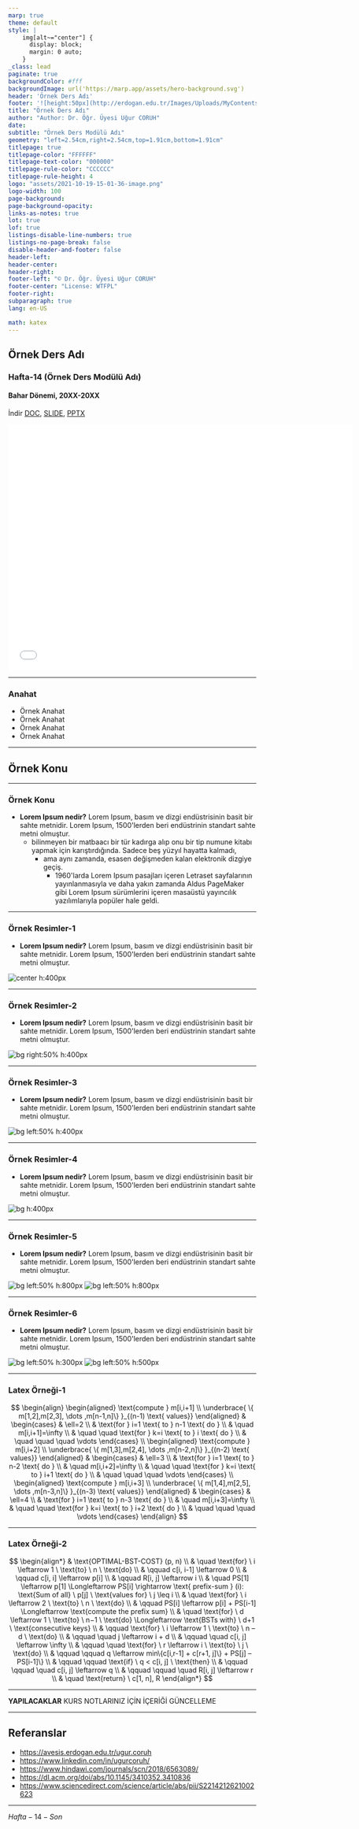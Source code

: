 ```yaml
---
marp: true
theme: default
style: |
    img[alt~="center"] {
      display: block;
      margin: 0 auto;
    }
_class: lead
paginate: true
backgroundColor: #fff
backgroundImage: url('https://marp.app/assets/hero-background.svg')
header: 'Örnek Ders Adı'
footer: '![height:50px](http://erdogan.edu.tr/Images/Uploads/MyContents/L_379-20170718142719217230.jpg) RTEU CE204 Hafta-14'
title: "Örnek Ders Adı"
author: "Author: Dr. Öğr. Üyesi Uğur CORUH"
date:
subtitle: "Örnek Ders Modülü Adı"
geometry: "left=2.54cm,right=2.54cm,top=1.91cm,bottom=1.91cm"
titlepage: true
titlepage-color: "FFFFFF"
titlepage-text-color: "000000"
titlepage-rule-color: "CCCCCC"
titlepage-rule-height: 4
logo: "assets/2021-10-19-15-01-36-image.png"
logo-width: 100 
page-background:
page-background-opacity:
links-as-notes: true
lot: true
lof: true
listings-disable-line-numbers: true
listings-no-page-break: false
disable-header-and-footer: false
header-left:
header-center:
header-right:
footer-left: "© Dr. Öğr. Üyesi Uğur CORUH"
footer-center: "License: WTFPL"
footer-right:
subparagraph: true
lang: en-US 

math: katex
---
```


<!-- _backgroundColor: aquq -->

<!-- _color: orange -->

<!-- paginate: false -->

## Örnek Ders Adı

### Hafta-14 (Örnek Ders Modülü Adı)

#### Bahar Dönemi, 20XX-20XX

İndir [DOC](week-14.tr.md_doc.pdf), [SLIDE](week-14.tr.md_slide.pdf), [PPTX](week-14.tr.md_slide.pptx)

<iframe width=700, height=500 frameBorder=0 src="../week-14.tr.md_slide.html"></iframe>

---

<!-- paginate: true -->

### Anahat

- Örnek Anahat
- Örnek Anahat
- Örnek Anahat
- Örnek Anahat

---

## **Örnek Konu**

---

### Örnek Konu

- **Lorem Ipsum nedir?**
Lorem Ipsum, basım ve dizgi endüstrisinin basit bir sahte metnidir. Lorem Ipsum, 1500'lerden beri endüstrinin standart sahte metni olmuştur.
   - bilinmeyen bir matbaacı bir tür kadırga alıp onu bir tip numune kitabı yapmak için karıştırdığında. Sadece beş yüzyıl hayatta kalmadı,
     - ama aynı zamanda, esasen değişmeden kalan elektronik dizgiye geçiş.
       - 1960'larda Lorem Ipsum pasajları içeren Letraset sayfalarının yayınlanmasıyla ve daha yakın zamanda Aldus PageMaker gibi Lorem Ipsum sürümlerini içeren masaüstü yayıncılık yazılımlarıyla popüler hale geldi.
---

### Örnek Resimler-1

- **Lorem Ipsum nedir?**
Lorem Ipsum, basım ve dizgi endüstrisinin basit bir sahte metnidir. Lorem Ipsum, 1500'lerden beri endüstrinin standart sahte metni olmuştur.

![center h:400px](assets/sample-1.png)

---

### Örnek Resimler-2

- **Lorem Ipsum nedir?**
Lorem Ipsum, basım ve dizgi endüstrisinin basit bir sahte metnidir. Lorem Ipsum, 1500'lerden beri endüstrinin standart sahte metni olmuştur.

![bg right:50% h:400px](assets/sample-1.png)

---

### Örnek Resimler-3

- **Lorem Ipsum nedir?**
Lorem Ipsum, basım ve dizgi endüstrisinin basit bir sahte metnidir. Lorem Ipsum, 1500'lerden beri endüstrinin standart sahte metni olmuştur.

![bg left:50% h:400px](assets/sample-1.png)

---

### Örnek Resimler-4

- **Lorem Ipsum nedir?**
Lorem Ipsum, basım ve dizgi endüstrisinin basit bir sahte metnidir. Lorem Ipsum, 1500'lerden beri endüstrinin standart sahte metni olmuştur.

![bg h:400px](assets/sample-1.png)

---

### Örnek Resimler-5

- **Lorem Ipsum nedir?**
Lorem Ipsum, basım ve dizgi endüstrisinin basit bir sahte metnidir. Lorem Ipsum, 1500'lerden beri endüstrinin standart sahte metni olmuştur.

![bg left:50% h:800px](assets/sample-1.png)
![bg left:50% h:800px](assets/sample-2.png)

---

### Örnek Resimler-6

- **Lorem Ipsum nedir?**
Lorem Ipsum, basım ve dizgi endüstrisinin basit bir sahte metnidir. Lorem Ipsum, 1500'lerden beri endüstrinin standart sahte metni olmuştur.

![bg left:50% h:300px](assets/sample-1.png)
![bg left:50% h:500px](assets/sample-2.png)

---

###  Latex Örneği-1

$$
\begin{align}
  \begin{aligned}
  \text{compute } m[i,i+1] \\
  \underbrace{ \{ m[1,2],m[2,3], \dots ,m[n-1,n]\} }_{(n-1) \text{ values}}
  \end{aligned}
    & \begin{cases}
    & \ell=2  \\
    & \text{for } i=1 \text{ to } n-1 \text{ do } \\
    & \quad m[i,i+1]=\infty \\
    & \quad \quad \text{for } k=i \text{ to } i \text{ do } \\
    &  \quad \quad \quad \vdots
    \end{cases} \\
  \begin{aligned}
  \text{compute } m[i,i+2] \\
  \underbrace{ \{ m[1,3],m[2,4], \dots ,m[n-2,n]\} }_{(n-2) \text{ values}}
  \end{aligned}
    & \begin{cases}
    & \ell=3  \\
    & \text{for } i=1 \text{ to } n-2 \text{ do } \\
    & \quad m[i,i+2]=\infty \\
    & \quad \quad \text{for } k=i \text{ to } i+1 \text{ do } \\
    & \quad \quad \quad \vdots
    \end{cases} \\
  \begin{aligned}
  \text{compute } m[i,i+3] \\
  \underbrace{ \{ m[1,4],m[2,5], \dots ,m[n-3,n]\} }_{(n-3) \text{ values}}
    \end{aligned}
    & \begin{cases}
    & \ell=4  \\
    & \text{for } i=1 \text{ to } n-3 \text{ do } \\
    & \quad m[i,i+3]=\infty \\
    & \quad \quad \text{for } k=i \text{ to } i+2 \text{ do } \\
    & \quad \quad \quad \vdots
    \end{cases}
\end{align}
$$

---

### Latex Örneği-2

$$
\begin{align*}
& \text{OPTIMAL-BST-COST} (p, n) \\
& \quad \text{for} \ i \leftarrow 1 \ \text{to} \ n \ \text{do} \\
& \qquad c[i, i-1] \leftarrow 0 \\
& \qquad c[i, i] \leftarrow p[i] \\
& \qquad R[i, j] \leftarrow i \\
& \quad PS[1] \leftarrow p[1] \Longleftarrow PS[i] \rightarrow  \text{ prefix-sum } (i): \text{Sum of all} \ p[j] \ \text{values for}  \ j \leq i
 \\
& \quad \text{for} \ i \leftarrow 2 \ \text{to} \ n \ \text{do} \\
& \qquad PS[i] \leftarrow p[i] + PS[i-1]  \Longleftarrow  \text{compute the prefix sum} \\
& \quad \text{for} \ d \leftarrow 1 \ \text{to} \ n−1 \ \text{do}   \Longleftarrow  \text{BSTs with} \ d+1 \ \text{consecutive keys} \\
& \qquad \text{for} \  i \leftarrow 1 \ \text{to} \ n – d \ \text{do} \\
& \qquad \quad j \leftarrow i + d \\
& \qquad \quad c[i, j] \leftarrow \infty \\
& \qquad \quad \text{for} \ r \leftarrow i \ \text{to} \ j \ \text{do} \\
& \qquad \qquad q \leftarrow min\{c[i,r-1] + c[r+1, j]\} +  PS[j] – PS[i-1]\} \\
& \qquad \qquad \text{if} \ q < c[i, j] \ \text{then} \\
& \qquad \qquad \quad c[i, j]  \leftarrow q \\
& \qquad \qquad \quad R[i, j] \leftarrow r \\
& \quad \text{return} \ c[1, n], R
\end{align*}
$$

---

**YAPILACAKLAR** KURS NOTLARINIZ İÇİN İÇERİĞİ GÜNCELLEME

--- 

## Referanslar

- https://avesis.erdogan.edu.tr/ugur.coruh
- https://www.linkedin.com/in/ugurcoruh/
- https://www.hindawi.com/journals/scn/2018/6563089/ 
- https://dl.acm.org/doi/abs/10.1145/3410352.3410836
- https://www.sciencedirect.com/science/article/abs/pii/S2214212621002623 


---

$Hafta-14-Son$
